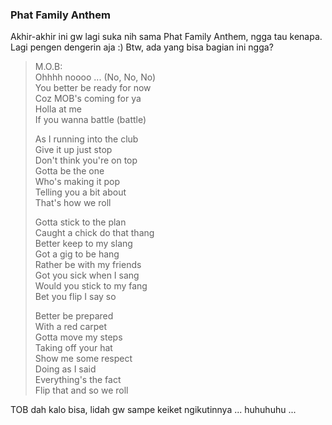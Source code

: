 ### Phat Family Anthem

Akhir-akhir ini gw lagi suka nih sama Phat Family Anthem, ngga tau kenapa. Lagi pengen dengerin aja :)
Btw, ada yang bisa bagian ini ngga?

>M.O.B:  
>Ohhhh noooo ... (No, No, No)  
>You better be ready for now  
>Coz MOB's coming for ya  
>Holla at me  
>If you wanna battle (battle)
>
>As I running into the club  
>Give it up just stop  
>Don't think you're on top  
>Gotta be the one  
>Who's making it pop  
>Telling you a bit about  
>That's how we roll
>
>Gotta stick to the plan  
>Caught a chick do that thang  
>Better keep to my slang  
>Got a gig to be hang  
>Rather be with my friends  
>Got you sick when I sang  
>Would you stick to my fang  
>Bet you flip I say so
>
>Better be prepared  
>With a red carpet  
>Gotta move my steps  
>Taking off your hat  
>Show me some respect  
>Doing as I said  
>Everything's the fact  
>Flip that and so we roll

TOB dah kalo bisa, lidah gw sampe keiket ngikutinnya ... huhuhuhu ...

<!-- {"time": "2004-09-06 20:40:24", "title": "Phat Family Anthem"} -->
